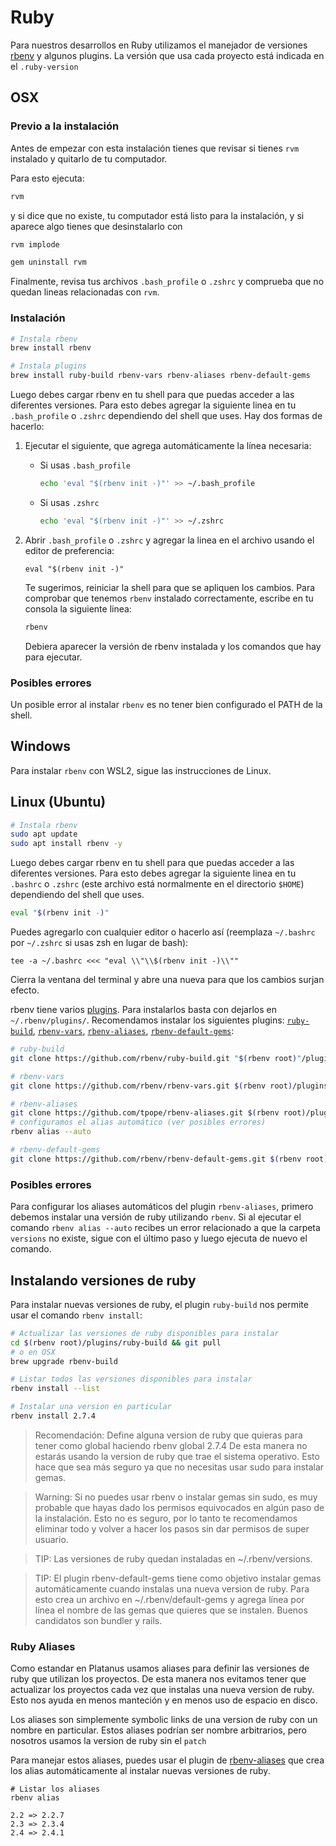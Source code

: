 # Ruby

Para nuestros desarrollos en Ruby utilizamos el manejador de versiones [rbenv](https://github.com/rbenv/rbenv) y algunos plugins. La versión que usa cada proyecto está indicada en el `.ruby-version`

## OSX

### Previo a la instalación

Antes de empezar con esta instalación tienes que revisar si tienes `rvm` instalado y quitarlo de tu computador.

Para esto ejecuta:

```bash
rvm
```

y si dice que no existe, tu computador está listo para la instalación, y si aparece algo tienes que desinstalarlo con

```bash
rvm implode

gem uninstall rvm
```

Finalmente, revisa tus archivos `.bash_profile` o `.zshrc` y comprueba que no quedan lineas relacionadas con `rvm`.

### Instalación

```bash
# Instala rbenv
brew install rbenv

# Instala plugins
brew install ruby-build rbenv-vars rbenv-aliases rbenv-default-gems
```

Luego debes cargar rbenv en tu shell para que puedas acceder a las diferentes versiones. Para esto debes agregar la siguiente linea en tu `.bash_profile` o `.zshrc` dependiendo del shell que uses. Hay dos formas de hacerlo:

1. Ejecutar el siguiente, que agrega automáticamente la línea necesaria:

    * Si usas `.bash_profile`

        ```bash
        echo 'eval "$(rbenv init -)"' >> ~/.bash_profile
        ```

    * Si usas `.zshrc`

        ```bash
        echo 'eval "$(rbenv init -)"' >> ~/.zshrc
        ```

1. Abrir `.bash_profile` o `.zshrc` y agregar la linea en el archivo usando el editor de preferencia:

    ```plain text
    eval "$(rbenv init -)"
    ```

    Te sugerimos, reiniciar la shell para que se apliquen los cambios. Para comprobar que tenemos `rbenv` instalado correctamente, escribe en tu consola la siguiente linea:

    ```bash
    rbenv
    ```

    Debiera aparecer la versión de rbenv instalada y los comandos que hay para ejecutar.

### Posibles errores

Un posible error al instalar `rbenv` es no tener bien configurado el PATH de la shell.

## Windows

Para instalar `rbenv` con WSL2, sigue las instrucciones de Linux.

## Linux (Ubuntu)

```bash
# Instala rbenv
sudo apt update
sudo apt install rbenv -y
```

Luego debes cargar rbenv en tu shell para que puedas acceder a las diferentes versiones. Para esto debes agregar la siguiente linea en tu `.bashrc` o `.zshrc` (este archivo está normalmente en el directorio `$HOME`) dependiendo del shell que uses.

```bash
eval "$(rbenv init -)"
```

Puedes agregarlo con cualquier editor o hacerlo así (reemplaza `~/.bashrc` por `~/.zshrc` si usas zsh en lugar de bash):

```plain text
tee -a ~/.bashrc <<< "eval \\"\\$(rbenv init -)\\""
```

Cierra la ventana del terminal y abre una nueva para que los cambios surjan efecto.

rbenv tiene varios [plugins](https://github.com/rbenv/rbenv/wiki/Plugins). Para instalarlos basta con dejarlos en `~/.rbenv/plugins/`. Recomendamos instalar los siguientes plugins: [`ruby-build`](https://github.com/rbenv/ruby-build), [`rbenv-vars`](https://github.com/rbenv/rbenv-vars), [`rbenv-aliases`](https://github.com/tpope/rbenv-aliases), [`rbenv-default-gems`](https://github.com/rbenv/rbenv-default-gems):

```bash
# ruby-build
git clone https://github.com/rbenv/ruby-build.git "$(rbenv root)"/plugins/ruby-build

# rbenv-vars
git clone https://github.com/rbenv/rbenv-vars.git $(rbenv root)/plugins/rbenv-vars

# rbenv-aliases
git clone https://github.com/tpope/rbenv-aliases.git $(rbenv root)/plugins/rbenv-aliases
# configuramos el alias automático (ver posibles errores)
rbenv alias --auto

# rbenv-default-gems
git clone https://github.com/rbenv/rbenv-default-gems.git $(rbenv root)/plugins/rbenv-default-gems
```

### Posibles errores

Para configurar los aliases automáticos del plugin `rbenv-aliases`, primero debemos instalar una versión de ruby utilizando `rbenv`. Si al ejecutar el comando `rbenv alias --auto` recibes un error relacionado a que la carpeta `versions` no existe, sigue con el último paso y luego ejecuta de nuevo el comando.

## Instalando versiones de ruby

Para instalar nuevas versiones de ruby, el plugin `ruby-build` nos permite usar el comando `rbenv install`:

```bash
# Actualizar las versiones de ruby disponibles para instalar
cd $(rbenv root)/plugins/ruby-build && git pull
# o en OSX
brew upgrade rbenv-build

# Listar todos las versiones disponibles para instalar
rbenv install --list

# Instalar una version en particular
rbenv install 2.7.4
```

> Recomendación: Define alguna version de ruby que quieras para tener como global haciendo rbenv global 2.7.4  De esta manera no estarás usando la version de ruby que trae el sistema operativo. Esto hace que sea más seguro ya que no necesitas usar sudo para instalar gemas.

> Warning: Si no puedes usar rbenv o instalar gemas sin sudo, es muy probable que hayas dado los permisos equivocados en algún paso de la instalación. Esto no es seguro, por lo tanto te recomendamos eliminar todo y volver a hacer los pasos sin dar permisos de super usuario.

> TIP: Las versiones de ruby quedan instaladas en ~/.rbenv/versions.

> TIP: El plugin rbenv-default-gems tiene como objetivo instalar gemas automáticamente cuando instalas una nueva version de ruby. Para esto crea un archivo en ~/.rbenv/default-gems y agrega línea por línea el nombre de las gemas que quieres que se instalen. Buenos candidatos son bundler y rails.

### Ruby Aliases

Como estandar en Platanus usamos aliases para definir las versiones de ruby que utilizan los proyectos. De esta manera nos evitamos tener que actualizar los proyectos cada vez que instalas una nueva version de ruby. Esto nos ayuda en menos manteción y en menos uso de espacio en disco.

Los aliases son simplemente symbolic links de una version de ruby con un nombre en particular. Estos aliases podrían ser nombre arbitrarios, pero nosotros usamos la version de ruby sin el `patch`

Para manejar estos aliases, puedes usar el plugin de [rbenv-aliases](https://github.com/tpope/rbenv-aliases) que crea los alias automáticamente al instalar nuevas versiones de ruby.

```plain text
# Listar los aliases
rbenv alias

2.2 => 2.2.7
2.3 => 2.3.4
2.4 => 2.4.1
```


